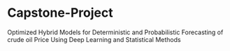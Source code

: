# Capstone-Project
Optimized Hybrid Models for Deterministic and Probabilistic Forecasting of crude oil Price Using Deep Learning and Statistical Methods
